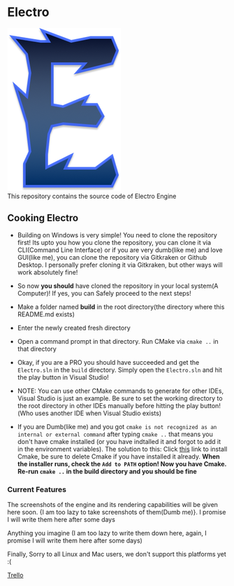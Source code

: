 # Electro
![](Resources/Branding/MainBody.png)  
This repository contains the source code of Electro Engine  

## Cooking Electro

- Building on Windows is very simple! You need to clone the repository first! Its upto you how you clone the repository, you can clone it via CLI(Command Line Interface) or if you are very dumb(like me) and love GUI(like me), you can clone the repository via Gitkraken or Github Desktop. I personally prefer cloning it via Gitkraken, but other ways will work absolutely fine!  

- So now **you should** have cloned the repository in your local system(A Computer)! If yes, you can Safely proceed to the next steps!

- Make a folder named **build** in the root directory(the directory where this README.md exists)

- Enter the newly created fresh directory

- Open a command prompt in that directory. Run CMake via `cmake ..` in that directory

- Okay, if you are a PRO you should have succeeded and get the `Electro.sln` in the `build` directory. Simply open the `Electro.sln` and hit the play button in Visual Studio!

- NOTE: You can use other CMake commands to generate for other IDEs, Visual Studio is just an example. Be sure to set the working directory to the root directory in other IDEs manually before hitting the play button!(Who uses another IDE when Visual Studio exists)

- If you are Dumb(like me) and you got `cmake is not recognized as an internal or external command` after typing `cmake ..` that means you don't have cmake installed (or you have indtalled it and forgot to add it in the environment variables). The solution to this: Click [this](https://github.com/Kitware/CMake/releases/download/v3.20.0/cmake-3.20.0-windows-x86_64.msi) link to install Cmake, be sure to delete Cmake if you have installed it already. **When the installer runs, check the `Add to PATH` option! Now you have Cmake. Re-run `cmake ..` in the build directory and you should be fine**

### Current Features

The screenshots of the engine and its rendering capabilities will be given here soon. {I am too lazy to take screenshots of them(Dumb me)}. I promise I will write them here after some days  

Anything you imagine (I am too lazy to write them down here, again, I promise I will write them here after some days)

Finally, Sorry to all Linux and Mac users, we don't support this platforms yet :(  

[Trello](https://trello.com/b/XWRZuD3R)